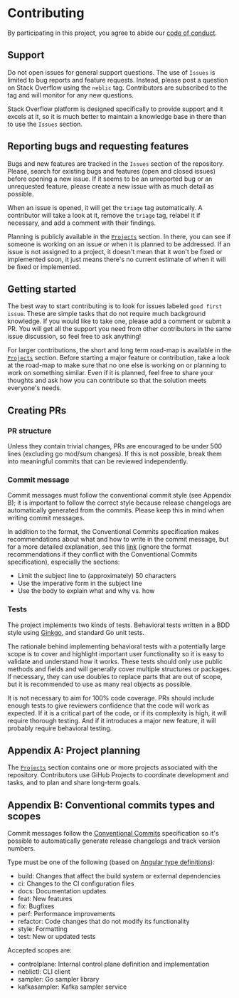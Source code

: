 # Contributing

By participating in this project, you agree to abide our [code of conduct](./CODE_OF_CONDUCT.md).

## Support

Do not open issues for general support questions. The use of `Issues` is limited to bug reports and feature requests. Instead, please post a question on Stack Overflow using the `neblic` tag. Contributors are subscribed to the tag and will monitor for any new questions.

Stack Overflow platform is designed specifically to provide support and it excels at it, so it is much better to maintain a knowledge base in there than to use the `Issues` section.

## Reporting bugs and requesting features

Bugs and new features are tracked in the `Issues` section of the repository. Please, search for existing bugs and features (open and closed issues) before opening a new issue. If it seems to be an unreported bug or an unrequested feature, please create a new issue with as much detail as possible.

When an issue is opened, it will get the `triage` tag automatically. A contributor will take a look at it, remove the `triage` tag, relabel it if necessary, and add a comment with their findings.

Planning is publicly available in the [`Projects`](https://github.com/neblic/platform/projects) section. In there, you can see if someone is working on an issue or when it is planned to be addressed. If an issue is not assigned to a project, it doesn't mean that it won't be fixed or implemented soon, it just means there's no current estimate of when it will be fixed or implemented.

## Getting started

The best way to start contributing is to look for issues labeled `good first issue`. These are simple tasks that do not require much background knowledge. If you would like to take one, please add a comment or submit a PR. You will get all the support you need from other contributors in the same issue discussion, so feel free to ask anything!

For larger contributions, the short and long term road-map is available in the [`Projects`](https://github.com/neblic/platform/projects) section. Before starting a major feature or contribution, take a look at the road-map to make sure that no one else is working on or planning to work on something similar. Even if it is planned, feel free to share your thoughts and ask how you can contribute so that the solution meets everyone's needs. 

## Creating PRs

### PR structure

Unless they contain trivial changes, PRs are encouraged to be under 500 lines (excluding go mod/sum changes). If this is not possible, break them into meaningful commits that can be reviewed independently.

### Commit message

Commit messages must follow the conventional commit style (see Appendix B); it is important to follow the correct style because release changelogs are automatically generated from the commits. Please keep this in mind when writing commit messages.

In addition to the format, the Conventional Commits specification makes recommendations about what and how to write in the commit message, but for a more detailed explanation, see this [link](https://cbea.ms/git-commit/) (ignore the format recommendations if they conflict with the Conventional Commits specification), especially the sections:
* Limit the subject line to (approximately) 50 characters
* Use the imperative form in the subject line
* Use the body to explain what and why vs. how

### Tests

The project implements two kinds of tests. Behavioral tests written in a BDD style using [Ginkgo](https://github.com/onsi/ginkgo), and standard Go unit tests.

The rationale behind implementing behavioral tests with a potentially large scope is to cover and highlight important user functionality so it is easy to validate and understand how it works. These tests should only use public methods and fields and will generally cover multiple structures or packages. If necessary, they can use doubles to replace parts that are out of scope, but it is recommended to use as many real objects as possible.

It is not necessary to aim for 100% code coverage. PRs should include enough tests to give reviewers confidence that the code will work as expected. If it is a critical part of the code, or if its complexity is high, it will require thorough testing. And if it introduces a major new feature, it will probably require behavioral testing.

## Appendix A: Project planning

The [`Projects`](https://github.com/neblic/platform/projects) section contains one or more projects associated with the repository. Contributors use GiHub Projects to coordinate development and tasks, and to plan and share long-term goals.

## Appendix B: Conventional commits types and scopes

Commit messages follow the [Conventional Commits](https://www.conventionalcommits.org/en/v1.0.0/#summary) specification so it's possible to automatically generate release changelogs and track version numbers.

Type must be one of the following (based on [Angular type definitions](https://github.com/angular/angular/blob/main/CONTRIBUTING.md#type)):
* build: Changes that affect the build system or external dependencies
* ci: Changes to the CI configuration files
* docs: Documentation updates
* feat: New features
* fix: Bugfixes
* perf: Performance improvements
* refactor: Code changes that do not modify its functionality
* style: Formatting
* test: New or updated tests

Accepted scopes are:
* controlplane: Internal control plane definition and implementation
* neblictl: CLI client
* sampler: Go sampler library
* kafkasampler: Kafka sampler service
